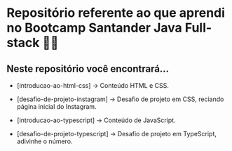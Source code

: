 # Repositório referente ao que aprendi no Bootcamp Santander Java Full-stack 🚀🚀

## Neste repositório você encontrará...

- [introducao-ao-html-css] -> Conteúdo HTML e CSS.

- [desafio-de-projeto-instagram] -> Desafio de projeto em CSS, reciando página inicial do Instagram.

- [introducao-ao-typescript] -> Conteúdo de JavaScript.

- [desafio-de-projeto-typescript] -> Desafio de projeto em TypeScript, adivinhe o número.


